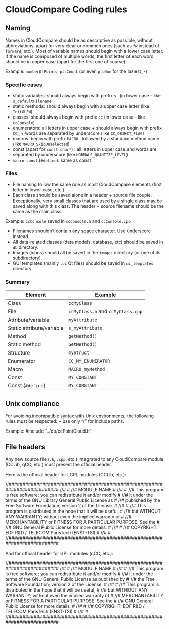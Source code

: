 CloudCompare Coding rules
=======================

## Naming

Names in CloudCompare should be as descriptive as possible, without abbreviations, apart for very clear or common ones (such as ```fw``` instead of ```forward```, etc.). Most of variable names should begin with a lower case letter. If the name is composed of multiple words, the first letter of each word should be in upper case (apart for the first one of course). 

Example: ```numberOfPoints```, ```ptsCount``` (or even ```ptsNum``` for the laziest ;-)

### Specific cases

- static variables: should always begin with prefix ```s_``` (in lower case – like ```s_defaultFilename```
- static methods: should always begin with a upper case letter (like ```InitGLEW```)
- classes: should always begin with prefix ```cc``` (in lower case – like ```ccConsole```)  
- enumerators: all letters in upper case + should always begin with prefix ```CC_``` + words are separated by underscore (like ```CC_OBJECT_FLAG```)
- macros: begin with prefix ```MACRO_``` followed by a standard method name (like ```MACRO_SkipUnselected```)
- const (apart for ```const char*```) : all letters in upper case and words are separated by underscore (like ```NORMALS_QUANTIZE_LEVEL```)
- ```macro const``` (```#define```): same as const

### Files

- File naming follow the same rule as most CloudCompare elements (first letter in lower case, etc.)
- Each class should be saved alone in a header + source file couple. Exceptionally, very small classes that are used by a single class may be saved along with this class. The header + source filename should be the same as the main class. 

Example: ```ccConsole``` saved in ```ccConsole.h``` and ```ccConsole.cpp```

- Filenames shouldn’t contain any space character. Use underscore instead.
- All data-related classes (data models, database, etc) should be saved in ```db``` directory.
- Images (icons) should all be saved in the ```images``` directory (or one of its subdirectory).
- GUI templates (mainly ```.ui``` Qt files) should be saved in ```ui_templates``` directory 

### Summary
Element | Example
------- | -------
Class | ```ccMyClass```
File  |  ```ccMyClass.h``` and ```ccMyClass.cpp```
Attribute/variable | ```myAttribute```
Static attribute/variable | ```s_myAttribute```
Method | ```getMethod()```
Static method | ```GetMethod()```
Structure | ```myStruct```
Enumerator | ```CC_MY_ENUMERATOR```
Macro | ```MACRO_myMethod```
Const | ```MY_CONSTANT```
Const (```#define```) | ```MY_CONSTANT```

## Unix compliance

For avoiding incompatible syntax with Unix environments, the following rules must be respected:
¬	use only “/” for include paths.

Example: #include “../db/ccPointCloud.h”

## File headers

Any new source file (```.h```, ```.cpp```, etc.) integrated to any CloudCompare module (CCLib, qCC, etc.) must present the official header.

Here is the official header for LGPL modules (CCLib, etc.):

//##########################################################################
//#                                                                        #
//#                              MODULE NAME                               #
//#                                                                        #
//#  This program is free software; you can redistribute it and/or modify  #
//#  it under the terms of the GNU Library General Public License as       #
//#  published by the Free Software Foundation; version 2 of the License.  #
//#                                                                        #
//#  This program is distributed in the hope that it will be useful,       #
//#  but WITHOUT ANY WARRANTY; without even the implied warranty of        #
//#  MERCHANTABILITY or FITNESS FOR A PARTICULAR PURPOSE.  See the         #
//#  GNU General Public License for more details.                          #
//#                                                                        #
//#          COPYRIGHT: EDF R&D / TELECOM ParisTech (ENST-TSI)             #
//#                                                                        #
//##########################################################################


And for official header for GPL modules (qCC, etc.):

//##########################################################################
//#                                                                        #
//#                            MODULE NAME                                 #
//#                                                                        #
//#  This program is free software; you can redistribute it and/or modify  #
//#  it under the terms of the GNU General Public License as published by  #
//#  the Free Software Foundation; version 2 of the License.               #
//#                                                                        #
//#  This program is distributed in the hope that it will be useful,       #
//#  but WITHOUT ANY WARRANTY; without even the implied warranty of        #
//#  MERCHANTABILITY or FITNESS FOR A PARTICULAR PURPOSE.  See the         #
//#  GNU General Public License for more details.                          #
//#                                                                        #
//#          COPYRIGHT: EDF R&D / TELECOM ParisTech (ENST-TSI)             #
//#                                                                        #
//##########################################################################


